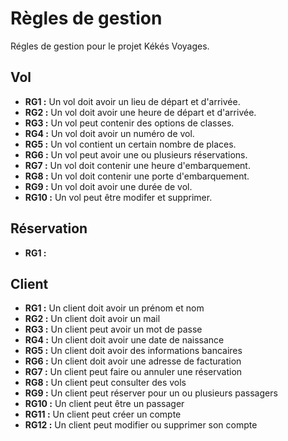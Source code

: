 # Règles de gestion

Régles de gestion pour le projet Kékés Voyages.

## Vol

- **RG1 :** Un vol doit avoir un lieu de départ et d'arrivée.
- **RG2 :** Un vol doit avoir une heure de départ et d'arrivée.
- **RG3 :** Un vol peut contenir des options de classes.
- **RG4 :** Un vol doit avoir un numéro de vol.
- **RG5 :** Un vol contient un certain nombre de places.
- **RG6 :** Un vol peut avoir une ou plusieurs réservations.
- **RG7 :** Un vol doit contenir une heure d'embarquement.
- **RG8 :** Un vol doit contenir une porte d'embarquement.
- **RG9 :** Un vol doit avoir une durée de vol.
- **RG10 :** Un vol peut être modifer et supprimer.

## Réservation

- **RG1 :**

## Client

- **RG1 :** Un client doit avoir un prénom et nom
- **RG2 :** Un client doit avoir un mail
- **RG3 :** Un client peut avoir un mot de passe
- **RG4 :** Un client doit avoir une date de naissance
- **RG5 :** Un client doit avoir des informations bancaires
- **RG6 :** Un client doit avoir une adresse de facturation
- **RG7 :** Un client peut faire ou annuler une réservation
- **RG8 :** Un client peut consulter des vols
- **RG9 :** Un client peut réserver pour un ou plusieurs passagers
- **RG10 :** Un client peut être un passager
- **RG11 :** Un client peut créer un compte
- **RG12 :** Un client peut modifier ou supprimer son compte
